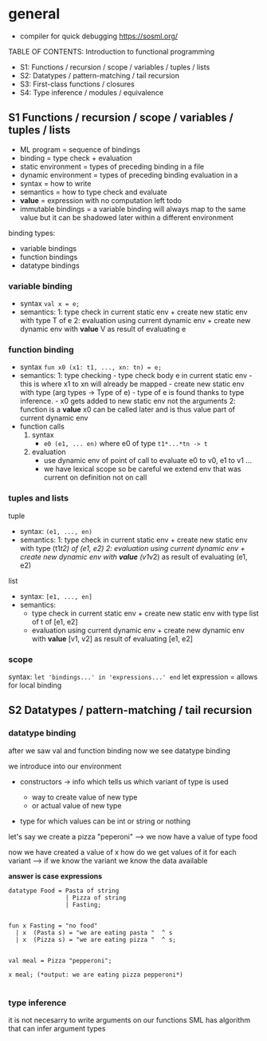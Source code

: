 # general

- compiler for quick debugging https://sosml.org/

TABLE OF CONTENTS: Introduction to functional programming

- S1: Functions / recursion / scope / variables / tuples / lists
- S2: Datatypes / pattern-matching / tail recursion
- S3: First-class functions / closures
- S4: Type inference / modules / equivalence

## S1 Functions / recursion / scope / variables / tuples / lists

- ML program = sequence of bindings
- binding = type check + evaluation
- static environment = types of preceding binding in a file
- dynamic environment = types of preceding binding evaluation in a
- syntax = how to write
- semantics = how to type check and evaluate
- **value** = expression with no computation left todo
- immutable bindings = a variable binding will always map to the same value but it can be shadowed later within a different environment

binding types:

- variable bindings
- function bindings
- datatype bindings

### **variable binding**

- syntax `val x = e;`
- semantics:
  1: type check in current static env + create new static env with type T of e
  2: evaluation using current dynamic env + create new dynamic env with **value** V as result of evaluating e

### **function binding**

- syntax `fun x0 (x1: t1, ..., xn: tn) = e;`
- semantics:
  1: type checking - type check body e in current static env - this is where x1 to xn will already be mapped - create new static env with type (arg types -> Type of e) - type of e is found thanks to type inference. - x0 gets added to new static env not the arguments
  2: function is a **value** x0 can be called later and is thus value part of current dynamic env
- function calls
  1. syntax
     - `e0 (e1, ... en)` where e0 of type `t1*...*tn -> t`
  2. evaluation
     - use dynamic env of point of call to evaluate e0 to v0, e1 to v1 ...
     - we have lexical scope so be careful we extend env that was current on definition not on call

### **tuples and lists**

tuple

- syntax: `(e1, ..., en)`
- semantics:
  1: type check in current static env + create new static env with type (t1*t2) of (e1, e2)
  2: evaluation using current dynamic env + create new dynamic env with **value** (v1*v2) as result of evaluating (e1, e2)

list

- syntax: `[e1, ..., en]`
- semantics:
  - type check in current static env + create new static env with type list of t of [e1, e2]
  - evaluation using current dynamic env + create new dynamic env with **value** [v1, v2] as result of evaluating [e1, e2]

### **scope**

syntax: `let 'bindings...' in 'expressions...' end`
let expression = allows for local binding

## S2 Datatypes / pattern-matching / tail recursion

### **datatype binding**


after we saw val and function binding now we see datatype binding

we introduce into our environment

- constructors -> info which tells us which variant of type is used

  - way to create value of new type
  - or actual value of new type

- type for which values can be int or string or nothing

let's say we create a pizza "peperoni" --> we now have a value of type food

now we have created a value of x how do we get values of it for each variant --> if we know the variant we know the data available

**answer is case expressions**

<pre>
<code>datatype Food = Pasta of string
                | Pizza of string
                | Fasting;


fun x Fasting = "no food"
  | x  (Pasta s) = "we are eating pasta "  ^ s
  | x  (Pizza s) = "we are eating pizza "  ^ s;


val meal = Pizza "pepperoni";

x meal; (*output: we are eating pizza pepperoni*)
</code>
</pre>

### **type inference**

it is not necesarry to write arguments on our functions SML has algorithm that can infer argument types


